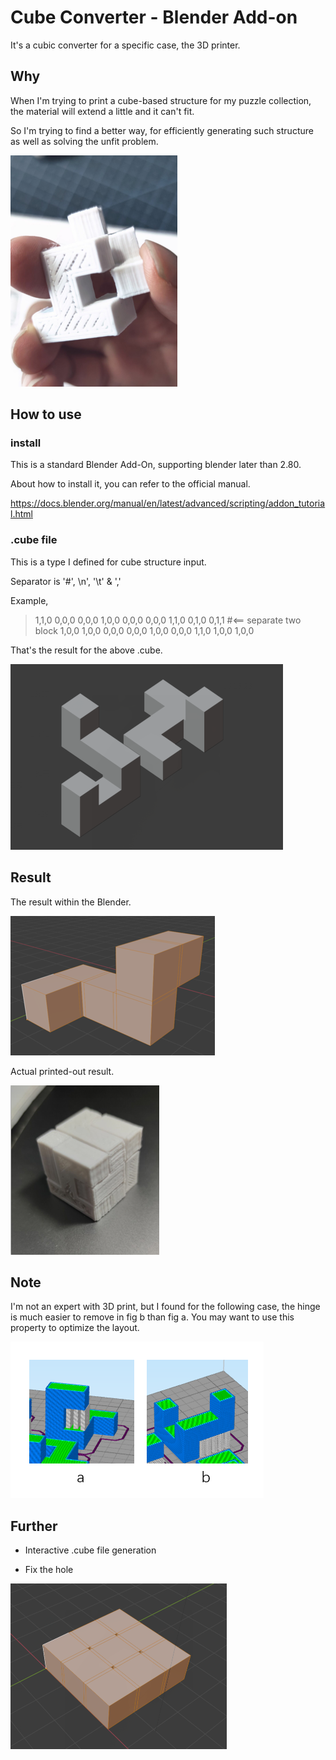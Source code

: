 # Cube Converter - Blender Add-on

It's a cubic converter for a specific case, the 3D printer.



## Why

When I'm trying to print a cube-based structure for my puzzle collection,  the material will extend a little and it can't fit.

So I'm trying to find a better way, for efficiently generating such structure as well as solving the unfit problem.

![pic](pic\pic.png)

## How to use

### install

This is a standard Blender Add-On, supporting blender later than 2.80.

About how to install it, you can refer to the official manual.

https://docs.blender.org/manual/en/latest/advanced/scripting/addon_tutorial.html



### .cube file

This is a type I defined for cube structure input.

Separator is '#', \n', '\t' & ','



Example,

> 1,1,0	0,0,0	0,0,0
> 1,0,0	0,0,0	0,0,0
> 1,1,0	0,1,0	0,1,1
> #<== separate two block
> 1,0,0	1,0,0	0,0,0
> 0,0,0	1,0,0	0,0,0
> 1,1,0	1,0,0	1,0,0



That's the result for the above .cube.

![cubefile](pic\cubefile.png)

## Result

The result within the Blender.

![STLresult](pic\STLresult.png)

Actual printed-out result.

![resultcube](pic\resultcube.png)

## Note

I'm not an expert with 3D print, but I found for the following case, the hinge is much easier to remove in fig b than fig a. You may want to use this property to optimize the layout.

![hinge](pic\hinge.png)

## Further

- Interactive .cube file generation

- Fix the hole

![limit](pic\limit.png)